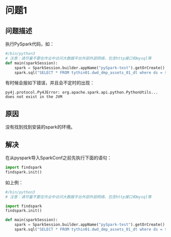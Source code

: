 问题1
================================================================================
## 问题描述 
执行PySpark代码，如：
```python
#/bin/python3 
# 注意：请尽量不要在作业中访问大数据平台外部外部网络，包含http接口和mysql等
def main(sparkSession):
	spark = SparkSession.builder.appName("pySpark-test").getOrCreate()
	spark.sql("SELECT * FROM tythin01.dwd_dmp_assets_01_dt where ds = ${bizdate}").show()
```
有时候会报如下错误，并且会不定时的出现：
```
py4j.protocol.Py4JError: org.apache.spark.api.python.PythonUtils... does not exist in the JVM
```

## 原因 
没有找到找到安装的spark的环境。


## 解决
在从pyspark导入SparkConf之前先执行下面的语句：
```python
import findspark
findspark.init()
```
如上例：
```python
#/bin/python3 
# 注意：请尽量不要在作业中访问大数据平台外部外部网络，包含http接口和mysql等

import findspark
findspark.init()

def main(sparkSession):
	spark = SparkSession.builder.appName("pySpark-test").getOrCreate()
	spark.sql("SELECT * FROM tythin01.dwd_dmp_assets_01_dt where ds = ${bizdate}").show()
```